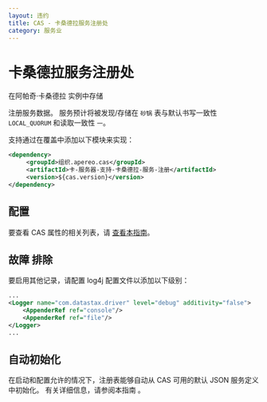 ```yaml
---
layout: 违约
title: CAS - 卡桑德拉服务注册处
category: 服务业
---
```


# 卡桑德拉服务注册处

在阿帕奇·卡桑德拉</a> 实例中存储

注册服务数据。 服务预计将被发现/存储在 `砂锅` 表与默认书写一致性 `LOCAL_QUORUM` 和读取一致性 `一`。</p> 

支持通过在覆盖中添加以下模块来实现：



```xml
<dependency>
     <groupId>组织.apereo.cas</groupId>
     <artifactId>卡-服务器-支持-卡桑德拉-服务-注册</artifactId>
     <version>${cas.version}</version>
</dependency>                                                            
```




## 配置

要查看 CAS 属性的相关列表，请 [查看本指南](../configuration/Configuration-Properties.html#cassandra-service-registry)。



## 故障 排除

要启用其他记录，请配置 log4j 配置文件以添加以下级别：



```xml
...
<Logger name="com.datastax.driver" level="debug" additivity="false">
    <AppenderRef ref="console"/>
    <AppenderRef ref="file"/>
</Logger>
...
```




## 自动初始化

在启动和配置允许的情况下，注册表能够自动从 CAS 可用的默认 JSON 服务定义中初始化。 有关详细信息，请参阅本指南</a> 。</p>
